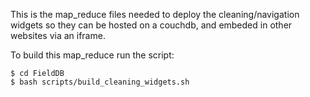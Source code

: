 This is the map_reduce files needed to deploy the cleaning/navigation widgets so they can be hosted on a couchdb, and embeded in other websites via an iframe.

To build this map_reduce run the script:

    $ cd FieldDB
    $ bash scripts/build_cleaning_widgets.sh 
